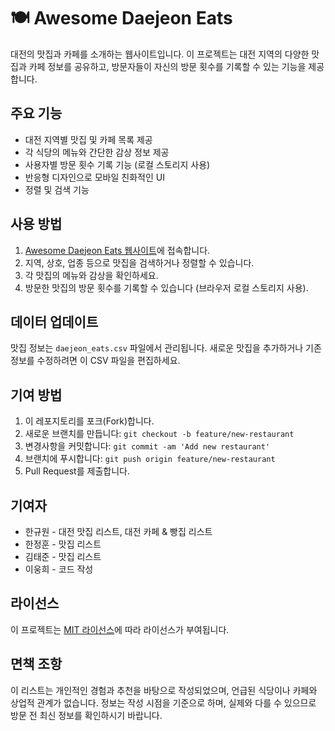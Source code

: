 # 🍽️ Awesome Daejeon Eats

대전의 맛집과 카페를 소개하는 웹사이트입니다. 이 프로젝트는 대전 지역의 다양한 맛집과 카페 정보를 공유하고, 방문자들이 자신의 방문 횟수를 기록할 수 있는 기능을 제공합니다.

## 주요 기능

- 대전 지역별 맛집 및 카페 목록 제공
- 각 식당의 메뉴와 간단한 감상 정보 제공
- 사용자별 방문 횟수 기록 기능 (로컬 스토리지 사용)
- 반응형 디자인으로 모바일 친화적인 UI
- 정렬 및 검색 기능

## 사용 방법

1. [Awesome Daejeon Eats 웹사이트](https://your-username.github.io/awesome-daejeon-eats)에 접속합니다.
2. 지역, 상호, 업종 등으로 맛집을 검색하거나 정렬할 수 있습니다.
3. 각 맛집의 메뉴와 감상을 확인하세요.
4. 방문한 맛집의 방문 횟수를 기록할 수 있습니다 (브라우저 로컬 스토리지 사용).

## 데이터 업데이트

맛집 정보는 `daejeon_eats.csv` 파일에서 관리됩니다. 새로운 맛집을 추가하거나 기존 정보를 수정하려면 이 CSV 파일을 편집하세요.

## 기여 방법

1. 이 레포지토리를 포크(Fork)합니다.
2. 새로운 브랜치를 만듭니다: `git checkout -b feature/new-restaurant`
3. 변경사항을 커밋합니다: `git commit -am 'Add new restaurant'`
4. 브랜치에 푸시합니다: `git push origin feature/new-restaurant`
5. Pull Request를 제출합니다.

## 기여자

- 한규원 - 대전 맛집 리스트, 대전 카페 & 빵집 리스트
- 한정훈 - 맛집 리스트
- 김태준 - 맛집 리스트
- 이웅희 - 코드 작성

## 라이선스

이 프로젝트는 [MIT 라이선스](LICENSE)에 따라 라이선스가 부여됩니다.

## 면책 조항

이 리스트는 개인적인 경험과 추천을 바탕으로 작성되었으며, 언급된 식당이나 카페와 상업적 관계가 없습니다. 정보는 작성 시점을 기준으로 하며, 실제와 다를 수 있으므로 방문 전 최신 정보를 확인하시기 바랍니다.